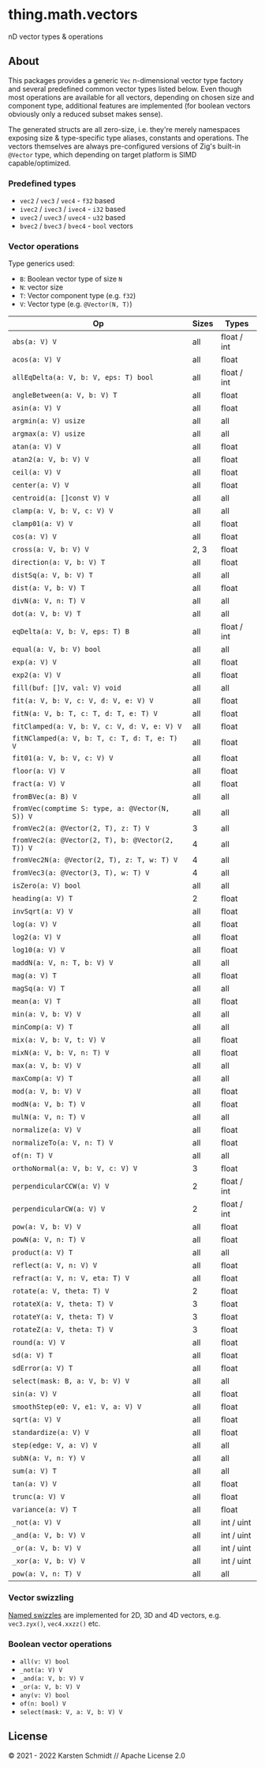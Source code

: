# thing.math.vectors

nD vector types & operations

## About

This packages provides a generic `Vec` n-dimensional vector type factory and
several predefined common vector types listed below. Even though most operations
are available for all vectors, depending on chosen size and component type,
additional features are implemented (for boolean vectors obviously only a
reduced subset makes sense).

The generated structs are all zero-size, i.e. they're merely namespaces exposing
size & type-specific type aliases, constants and operations. The vectors
themselves are always pre-configured versions of Zig's built-in `@Vector` type,
which depending on target platform is SIMD capable/optimized.

### Predefined types

-   `vec2` / `vec3` / `vec4` - `f32` based
-   `ivec2` / `ivec3` / `ivec4` - `i32` based
-   `uvec2` / `uvec3` / `uvec4` - `u32` based
-   `bvec2` / `bvec3` / `bvec4` - `bool` vectors

### Vector operations

Type generics used:

-   `B`: Boolean vector type of size `N`
-   `N`: vector size
-   `T`: Vector component type (e.g. `f32`)
-   `V`: Vector type (e.g. `@Vector(N, T)`)

| Op                                               | Sizes | Types       |
| ------------------------------------------------ | ----- | ----------- |
| `abs(a: V) V`                                    | all   | float / int |
| `acos(a: V) V`                                   | all   | float       |
| `allEqDelta(a: V, b: V, eps: T) bool`            | all   | float / int |
| `angleBetween(a: V, b: V) T`                     | all   | float       |
| `asin(a: V) V`                                   | all   | float       |
| `argmin(a: V) usize`                             | all   | all         |
| `argmax(a: V) usize`                             | all   | all         |
| `atan(a: V) V`                                   | all   | float       |
| `atan2(a: V, b: V) V`                            | all   | float       |
| `ceil(a: V) V`                                   | all   | float       |
| `center(a: V) V`                                 | all   | float       |
| `centroid(a: []const V) V`                       | all   | all         |
| `clamp(a: V, b: V, c: V) V`                      | all   | all         |
| `clamp01(a: V) V`                                | all   | float       |
| `cos(a: V) V`                                    | all   | float       |
| `cross(a: V, b: V) V`                            | 2, 3  | float       |
| `direction(a: V, b: V) T`                        | all   | float       |
| `distSq(a: V, b: V) T`                           | all   | all         |
| `dist(a: V, b: V) T`                             | all   | float       |
| `divN(a: V, n: T) V`                             | all   | all         |
| `dot(a: V, b: V) T`                              | all   | all         |
| `eqDelta(a: V, b: V, eps: T) B`                  | all   | float / int |
| `equal(a: V, b: V) bool`                         | all   | all         |
| `exp(a: V) V`                                    | all   | float       |
| `exp2(a: V) V`                                   | all   | float       |
| `fill(buf: []V, val: V) void`                    | all   | all         |
| `fit(a: V, b: V, c: V, d: V, e: V) V`            | all   | float       |
| `fitN(a: V, b: T, c: T, d: T, e: T) V`           | all   | float       |
| `fitClamped(a: V, b: V, c: V, d: V, e: V) V`     | all   | float       |
| `fitNClamped(a: V, b: T, c: T, d: T, e: T) V`    | all   | float       |
| `fit01(a: V, b: V, c: V) V`                      | all   | float       |
| `floor(a: V) V`                                  | all   | float       |
| `fract(a: V) V`                                  | all   | float       |
| `fromBVec(a: B) V`                               | all   | all         |
| `fromVec(comptime S: type, a: @Vector(N, S)) V`  | all   | all         |
| `fromVec2(a: @Vector(2, T), z: T) V`             | 3     | all         |
| `fromVec2(a: @Vector(2, T), b: @Vector(2, T)) V` | 4     | all         |
| `fromVec2N(a: @Vector(2, T), z: T, w: T) V`      | 4     | all         |
| `fromVec3(a: @Vector(3, T), w: T) V`             | 4     | all         |
| `isZero(a: V) bool`                              | all   | all         |
| `heading(a: V) T`                                | 2     | float       |
| `invSqrt(a: V) V`                                | all   | float       |
| `log(a: V) V`                                    | all   | float       |
| `log2(a: V) V`                                   | all   | float       |
| `log10(a: V) V`                                  | all   | float       |
| `maddN(a: V, n: T, b: V) V`                      | all   | all         |
| `mag(a: V) T`                                    | all   | float       |
| `magSq(a: V) T`                                  | all   | all         |
| `mean(a: V) T`                                   | all   | float       |
| `min(a: V, b: V) V`                              | all   | all         |
| `minComp(a: V) T`                                | all   | all         |
| `mix(a: V, b: V, t: V) V`                        | all   | float       |
| `mixN(a: V, b: V, n: T) V`                       | all   | float       |
| `max(a: V, b: V) V`                              | all   | all         |
| `maxComp(a: V) T`                                | all   | all         |
| `mod(a: V, b: V) V`                              | all   | float       |
| `modN(a: V, b: T) V`                             | all   | float       |
| `mulN(a: V, n: T) V`                             | all   | all         |
| `normalize(a: V) V`                              | all   | float       |
| `normalizeTo(a: V, n: T) V`                      | all   | float       |
| `of(n: T) V`                                     | all   | all         |
| `orthoNormal(a: V, b: V, c: V) V`                | 3     | float       |
| `perpendicularCCW(a: V) V`                       | 2     | float / int |
| `perpendicularCW(a: V) V`                        | 2     | float / int |
| `pow(a: V, b: V) V`                              | all   | float       |
| `powN(a: V, n: T) V`                             | all   | float       |
| `product(a: V) T`                                | all   | all         |
| `reflect(a: V, n: V) V`                          | all   | float       |
| `refract(a: V, n: V, eta: T) V`                  | all   | float       |
| `rotate(a: V, theta: T) V`                       | 2     | float       |
| `rotateX(a: V, theta: T) V`                      | 3     | float       |
| `rotateY(a: V, theta: T) V`                      | 3     | float       |
| `rotateZ(a: V, theta: T) V`                      | 3     | float       |
| `round(a: V) V`                                  | all   | float       |
| `sd(a: V) T`                                     | all   | float       |
| `sdError(a: V) T`                                | all   | float       |
| `select(mask: B, a: V, b: V) V`                  | all   | all         |
| `sin(a: V) V`                                    | all   | float       |
| `smoothStep(e0: V, e1: V, a: V) V`               | all   | float       |
| `sqrt(a: V) V`                                   | all   | float       |
| `standardize(a: V) V`                            | all   | float       |
| `step(edge: V, a: V) V`                          | all   | all         |
| `subN(a: V, n: Y) V`                             | all   | all         |
| `sum(a: V) T`                                    | all   | all         |
| `tan(a: V) V`                                    | all   | float       |
| `trunc(a: V) V`                                  | all   | float       |
| `variance(a: V) T`                               | all   | float       |
| `_not(a: V) V`                                   | all   | int / uint  |
| `_and(a: V, b: V) V`                             | all   | int / uint  |
| `_or(a: V, b: V) V`                              | all   | int / uint  |
| `_xor(a: V, b: V) V`                             | all   | int / uint  |
| `pow(a: V, n: T) V`                              | all   | all         |

### Vector swizzling

[Named
swizzles](https://github.com/thi-ng/zig-thing/blob/main/vectors/src/swizzle.zig)
are implemented for 2D, 3D and 4D vectors, e.g. `vec3.zyx()`, `vec4.xxzz()` etc.

### Boolean vector operations

-   `all(v: V) bool`
-   `_not(a: V) V`
-   `_and(a: V, b: V) V`
-   `_or(a: V, b: V) V`
-   `any(v: V) bool`
-   `of(n: bool) V`
-   `select(mask: V, a: V, b: V) V`

## License

© 2021 - 2022 Karsten Schmidt // Apache License 2.0
